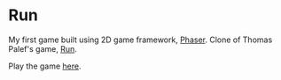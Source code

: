 # Run

My first game built using 2D game framework, [Phaser](http://phaser.io). Clone of Thomas Palef's game, [Run](http://www.lessmilk.com/1/).

Play the game [here](http://sarahquigley.github.io/run).

